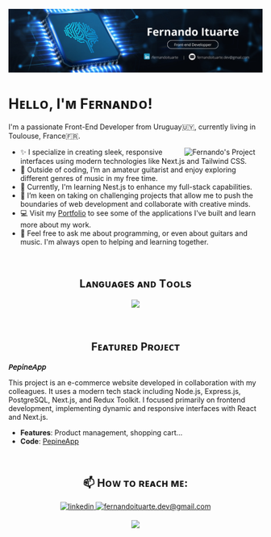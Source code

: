 <!--Banner-->
![fernandoituarte Banner Image](https://github.com/fernandoituarte/fernandoituarte/blob/main/banner.png)

<!--Header Name-->
# Hᴇʟʟᴏ, I'ᴍ Fᴇʀɴᴀɴᴅᴏ!

<!--Start Intro-->
I'm a passionate Front-End Developer from Uruguay🇺🇾, currently living in Toulouse, France🇫🇷.

<img width="155px" align="right" src="https://github.com/O-clock-Arancini/projet-05-pepine-front/assets/144491409/1d09b8f5-5cd6-4fad-acc5-653baa10df1a" alt="Fernando's Project" />


- ✨ I specialize in creating sleek, responsive interfaces using modern technologies like Next.js and Tailwind CSS.
- 🎸 Outside of coding, I’m an amateur guitarist and enjoy exploring different genres of music in my free time.
- 🌱 Currently, I'm learning Nest.js to enhance my full-stack capabilities.
- 🚀 I’m keen on taking on challenging projects that allow me to push the boundaries of web development and collaborate with creative minds.
- 💻 Visit my [Portfolio](https://) to see some of the applications I've built and learn more about my work.
- 💬 Feel free to ask me about programming, or even about guitars and music. I'm always open to helping and learning together.

<br />

<!--Languages and Tools Section-->       
<h2 align="center">Lᴀɴɢᴜᴀɢᴇs ᴀɴᴅ Tᴏᴏʟs</h2> 
<p align="center">
<img width="500px" margin="100px 100px" src="https://skillicons.dev/icons?i=js,html,css,react,nextjs,nestjs,tailwindcss,redux,postgresql,git,vscode,docker,postman,notion&perline=10"  />
</p>
<br />

<!--Featured project Section--> 
<h2 align="center">Fᴇᴀᴛᴜʀᴇᴅ Pʀᴏᴊᴇᴄᴛ</h2> 

**𝘗𝘦𝘱𝘪𝘯𝘦𝘈𝘱𝘱**

This project is an e-commerce website developed in collaboration with my colleagues. It uses a modern tech stack including Node.js, Express.js, PostgreSQL, Next.js, and Redux Toolkit. I focused primarily on frontend development, implementing dynamic and responsive interfaces with React and Next.js.
- **Features**: Product management, shopping cart...
- **Code**: [PepineApp](https://github.com/fernandoituarte/PepineApp-Front)
<br />


<!--Contact Section--> 

<h2 align="center">📫 Hᴏᴡ ᴛᴏ ʀᴇᴀᴄʜ ᴍᴇ: </h2>
<div align="center">
 <a href="https://www.linkedin.com/in/fernandoituarte/" target="_blank">
<img src=https://img.shields.io/badge/linkedin-%231E77B5.svg?&style=for-the-badge&logo=linkedin&logoColor=white alt=linkedin style="margin-bottom: 5px;" />
</a>
  
<a href="mailto:fernandoituarte.dev@gmail.com" target="_blank">
<img src="https://img.shields.io/badge/Gmail-D14836?style=for-the-badge&logo=gmail&logoColor=white" alt=fernandoituarte.dev@gmail.com mail style="margin-bottom: 5px;" />
</a>


<!--Footer--> 
<p align="center">
  <img src="https://capsule-render.vercel.app/api?type=waving&color=gradient&height=65&section=footer"/>
</p>
